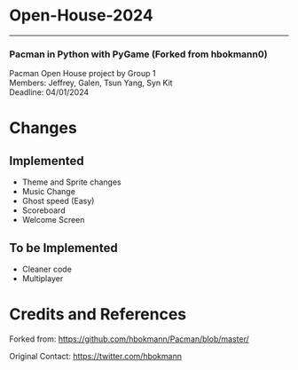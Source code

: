 # Open-House-2024
-----------------
### Pacman in Python with PyGame (Forked from hbokmann0)

Pacman Open House project by Group 1<br>
Members: Jeffrey, Galen, Tsun Yang, Syn Kit<br>
Deadline: 04/01/2024

# Changes

## Implemented
* Theme and Sprite changes
* Music Change
* Ghost speed (Easy)
* Scoreboard 
* Welcome Screen
## To be Implemented

* Cleaner code
* Multiplayer

# Credits and References

Forked from: https://github.com/hbokmann/Pacman/blob/master/

Original Contact: https://twitter.com/hbokmann
